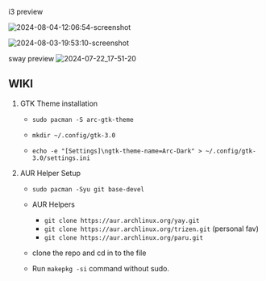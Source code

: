 i3 preview

![2024-08-04-12:06:54-screenshot](https://github.com/user-attachments/assets/7fedd9a4-18a8-42cf-8e80-27ebb3428c69)

![2024-08-03-19:53:10-screenshot](https://github.com/user-attachments/assets/5cbcb35b-bcb6-4349-9cee-8500ac1880d1)

sway preview
![2024-07-22_17-51-20](https://github.com/user-attachments/assets/00eeb721-dd8a-4168-9c6f-c7bacd577723)


## WIKI
1. GTK Theme installation
	
	- ```sudo pacman -S arc-gtk-theme```
	
	- ```mkdir ~/.config/gtk-3.0```
	
	- ```echo -e "[Settings]\ngtk-theme-name=Arc-Dark" > ~/.config/gtk-3.0/settings.ini```

2. AUR Helper Setup
	
	- ```sudo pacman -Syu git base-devel```
	
	- AUR Helpers
		-  ```git clone https://aur.archlinux.org/yay.git```
		-  ```git clone https://aur.archlinux.org/trizen.git``` (personal fav)
		-  ```git clone https://aur.archlinux.org/paru.git```
	 
	- clone the repo and cd in to the file
	
	- Run ```makepkg -si``` command without sudo.

